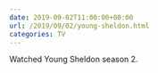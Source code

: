 ```yaml
---
date: 2019-09-02T11:00:00+00:00
url: /2019/09/02/young-sheldon.html
categories: TV
---
```

Watched Young Sheldon season 2.




